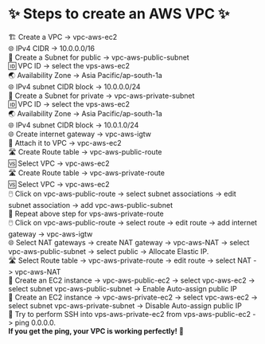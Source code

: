 ✨ Steps to create an AWS VPC ✨
=================================

🏗️ Create a VPC -> vpc-aws-ec2  \
🌐 IPv4 CIDR -> 10.0.0.0/16  \
🏢 Create a Subnet for public -> vpc-aws-public-subnet \
🆔 VPC ID -> select the vps-aws-ec2 \
🌏 Availability Zone -> Asia Pacific/ap-south-1a \
🌐 IPv4 subnet CIDR block -> 10.0.0.0/24 \
🏢 Create a Subnet for private -> vpc-aws-private-subnet \
🆔 VPC ID -> select the vps-aws-ec2 \
🌏 Availability Zone -> Asia Pacific/ap-south-1a \
🌐 IPv4 subnet CIDR block -> 10.0.1.0/24 \
🌐 Create internet gateway -> vpc-aws-igtw \
🔄 Attach it to VPC -> vpc-aws-ec2 \
🛣️ Create Route table -> vpc-aws-public-route \
🆚 Select VPC -> vpc-aws-ec2 \
🛣️ Create Route table -> vpc-aws-private-route \
🆚 Select VPC -> vpc-aws-ec2 \
🖱️ Click on vpc-aws-public-route -> select subnet associations -> edit subnet association -> add vpc-aws-public-subnet \
🔁 Repeat above step for vps-aws-private-route \
🖱️ Click on vpc-aws-public-route -> select route -> edit route -> add internet gateway -> vpc-aws-igtw \
🌐 Select NAT gateways -> create NAT gateway -> vpc-aws-NAT -> select vpc-aws-public-subnet -> select public -> Allocate Elastic IP. \
🛣️ Select Route table -> vpc-aws-private-route -> edit route -> select NAT -> vpc-aws-NAT \
🏢 Create an EC2 instance -> vpc-aws-public-ec2 -> select vpc-aws-ec2 -> select subnet vpc-aws-public-subnet -> Enable Auto-assign public IP \
🏢 Create an EC2 instance -> vpc-aws-private-ec2 -> select vpc-aws-ec2 -> select subnet vpc-aws-private-subnet -> Disable Auto-assign public IP \
🚀 Try to perform SSH into vps-aws-private-ec2 from vps-aws-public-ec2 -> ping 0.0.0.0. \
    **If you get the ping, your VPC is working perfectly!** 🎉     
